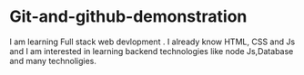 # Git-and-github-demonstration
I am learning Full stack web devlopment . I already know HTML, CSS and Js and I am interested in learning backend technologies like node Js,Database and many technoligies.
